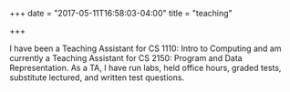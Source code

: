 +++
date = "2017-05-11T16:58:03-04:00"
title = "teaching"

+++

I have been a Teaching Assistant for CS 1110: Intro to Computing and am currently a Teaching Assistant for CS 2150: Program and Data Representation. As a TA, I have run labs, held office hours, graded tests, substitute lectured, and written test questions.
